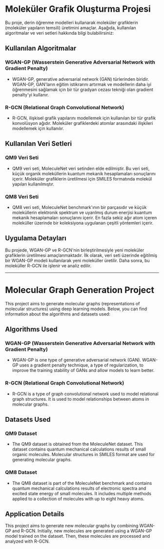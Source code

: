 # Moleküler Grafik Oluşturma Projesi

Bu proje, derin öğrenme modelleri kullanarak moleküler grafiklerin (moleküler yapıların temsili) üretimini amaçlar. Aşağıda, kullanılan algoritmalar ve veri setleri hakkında bilgi bulabilirsiniz:

## Kullanılan Algoritmalar

### WGAN-GP (Wasserstein Generative Adversarial Network with Gradient Penalty)
- WGAN-GP, generative adversarial network (GAN) türlerinden biridir. WGAN-GP, GAN'ların eğitim istikrarını artırmak ve modellerin daha iyi öğrenmesini sağlamak için bir tür gradyan cezası tekniği olan gradient penalty'yi kullanır.

### R-GCN (Relational Graph Convolutional Network)
- R-GCN, ilişkisel grafik yapılarını modellemek için kullanılan bir tür grafik konvolüsyon ağıdır. Moleküler grafiklerdeki atomlar arasındaki ilişkileri modellemek için kullanılır.

## Kullanılan Veri Setleri

### QM9 Veri Seti
- QM9 veri seti, MoleculeNet veri setinden elde edilmiştir. Bu veri seti, küçük organik moleküllerin kuantum mekanik hesaplamaları sonuçlarını içerir. Moleküler grafiklerin üretilmesi için SMILES formatında molekül yapıları kullanılmıştır.

### QM8 Veri Seti
- QM8 veri seti, MoleculeNet benchmark'ının bir parçasıdır ve küçük moleküllerin elektronik spektrum ve uyarılmış durum enerjisi kuantum mekanik hesaplamaları sonuçlarını içerir. En fazla sekiz ağır atom içeren moleküller üzerinde bir koleksiyona uygulanan çeşitli yöntemleri içerir.

## Uygulama Detayları

Bu projede, WGAN-GP ve R-GCN'nin birleştirilmesiyle yeni moleküler grafiklerin üretilmesi amaçlanmaktadır. İlk olarak, veri seti üzerinde eğitilmiş bir WGAN-GP modeli kullanılarak yeni moleküller üretilir. Daha sonra, bu moleküller R-GCN ile işlenir ve analiz edilir.


---


# Molecular Graph Generation Project

This project aims to generate molecular graphs (representations of molecular structures) using deep learning models. Below, you can find information about the algorithms and datasets used:

## Algorithms Used

### WGAN-GP (Wasserstein Generative Adversarial Network with Gradient Penalty)
- WGAN-GP is one type of generative adversarial network (GAN). WGAN-GP uses a gradient penalty technique, a type of regularization, to improve the training stability of GANs and allow models to learn better.

### R-GCN (Relational Graph Convolutional Network)
- R-GCN is a type of graph convolutional network used to model relational graph structures. It is used to model relationships between atoms in molecular graphs.

## Datasets Used

### QM9 Dataset
- The QM9 dataset is obtained from the MoleculeNet dataset. This dataset contains quantum mechanical calculations results of small organic molecules. Molecular structures in SMILES format are used for generating molecular graphs.

### QM8 Dataset
- The QM8 dataset is part of the MoleculeNet benchmark and contains quantum mechanical calculations results of electronic spectra and excited state energy of small molecules. It includes multiple methods applied to a collection of molecules with up to eight heavy atoms.

## Application Details

This project aims to generate new molecular graphs by combining WGAN-GP and R-GCN. Initially, new molecules are generated using a WGAN-GP model trained on the dataset. Then, these molecules are processed and analyzed with R-GCN.
